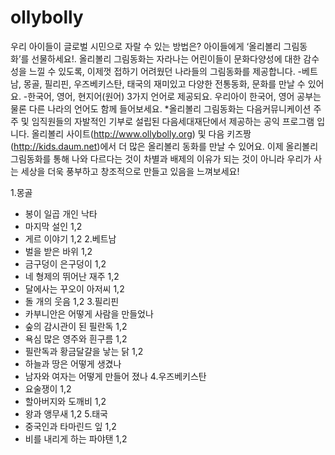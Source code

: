 ollybolly
=========

우리 아이들이 글로벌 시민으로 자랄 수 있는 방법은? 
아이들에게 ‘올리볼리 그림동화’를 선물하세요!. 
올리볼리 그림동화는 자라나는 어린이들이 문화다양성에 대한 감수성을 느낄 수 있도록, 이제껏 접하기 어려웠던 나라들의 그림동화를 제공합니다.
-베트남, 몽골, 필리핀, 우즈베키스탄, 태국의 재미있고 다양한 전통동화, 문화를 만날 수 있어요. 
-한국어, 영어, 현지어(원어) 3가지 언어로 제공되요. 우리아이 한국어, 영어 공부는 물론 다른 나라의 언어도 함께 들어보세요.
*올리볼리 그림동화는 다음커뮤니케이션 주주 및 임직원들의 자발적인 기부로 설립된 다음세대재단에서 제공하는 공익 프로그램 입니다. 
올리볼리 사이트(http://www.ollybolly.org) 및 다음 키즈짱(http://kids.daum.net)에서 더 많은 올리볼리 동화를 만날 수 있어요.
이제 올리볼리 그림동화를 통해 나와 다르다는 것이 차별과 배제의 이유가 되는 것이 아니라 우리가 사는 세상을 더욱 풍부하고 창조적으로 만들고 있음을 느껴보세요!

1.몽골 
- 봉이 일곱 개인 낙타 
- 마지막 설인 1,2 
- 게르 이야기 1,2
2.베트남 
- 벌을 받은 바위 1,2 
- 금구덩이 은구덩이 1,2 
- 네 형제의 뛰어난 재주 1,2 
- 달에사는 꾸오이 아저씨 1,2 
- 돌 개의 웃음 1,2
3.필리핀 
- 카부니안은 어떻게 사람을 만들었나 
- 숲의 감시관이 된 필란독 1,2 
- 욕심 많은 영주와 흰구름 1,2 
- 필란독과 황금달걀을 낳는 닭 1,2 
- 하늘과 땅은 어떻게 생겼나 
- 남자와 여자는 어떻게 만들어 졌나
4.우즈베키스탄 
- 요술쟁이 1,2 
- 할아버지와 도깨비 1,2 
- 왕과 앵무새 1,2
5.태국 
- 중국인과 타마린드 잎 1,2 
- 비를 내리게 하는 파야탠 1,2
